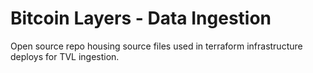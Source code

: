 # Bitcoin Layers - Data Ingestion

Open source repo housing source files used in terraform infrastructure deploys for TVL ingestion.
